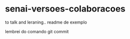 # senai-versoes-colaboracoes
to talk and leraning..
readme de exemplo

lembrei do comando git commit

